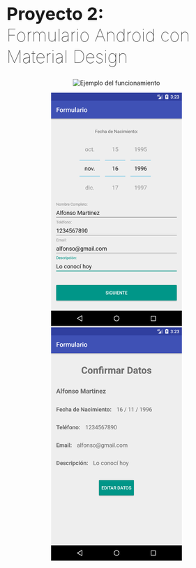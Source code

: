 <h1 style="font-size: 2.5rem;
        font-weight: 100;">
        <b>Proyecto 2:</b><br>Formulario Android con Material Design
</h1>
<div class="row justify-content-center">
    <p align="center">
        <img alt="Ejemplo del funcionamiento" src="screenshot/example.gif" width="300"/>
    </p>
    <p align="center">
        <img alt="Primer Pantalla con los datos completados" src="screenshot/Layout1_Full.png" width="300px">
        <img alt="Segunda Pantalla con botón de editar" src="screenshot/Layout2.png" width="300px">
    </p>
</div>
